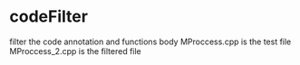 # codeFilter
filter the code annotation and functions body
MProccess.cpp is the test file
MProccess_2.cpp is the filtered file
